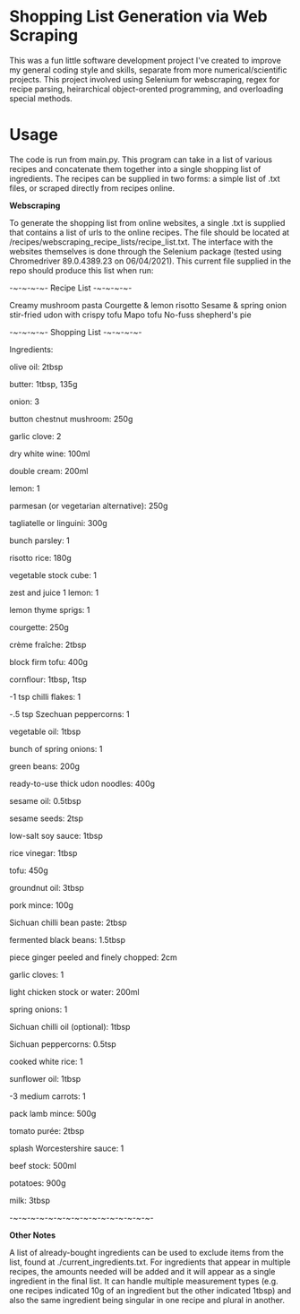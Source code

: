 # Shopping List Generation via Web Scraping

This was a fun little software development project I've created to improve my general coding style and skills, separate from more numerical/scientific projects. This project involved using Selenium for webscraping, regex for recipe parsing, heirarchical object-orented programming, and overloading special methods.

# Usage

The code is run from main.py. This program can take in a list of various recipes and concatenate them together into a single shopping list of ingredients. The recipes can be supplied in two forms: a simple list of .txt files, or scraped directly from recipes online.

**Webscraping**

To generate the shopping list from online websites, a single .txt is supplied that contains a list of urls to the online recipes. The file should be located at /recipes/webscraping_recipe_lists/recipe_list.txt. The interface with the websites themselves is done through the Selenium package (tested using Chromedriver 89.0.4389.23 on 06/04/2021). This current file supplied in the repo should produce this list when run:

-~-~-~-~- Recipe List -~-~-~-~-

Creamy mushroom pasta
Courgette & lemon risotto
Sesame & spring onion stir-fried udon with crispy tofu
Mapo tofu
No-fuss shepherd's pie

-~-~-~-~- Shopping List -~-~-~-~-

Ingredients:

olive oil: 2tbsp

butter: 1tbsp, 135g

onion: 3

button chestnut mushroom: 250g

garlic clove: 2

dry white wine: 100ml

double cream: 200ml

lemon: 1

parmesan (or vegetarian alternative): 250g

tagliatelle or linguini: 300g

bunch parsley: 1

risotto rice: 180g

vegetable stock cube: 1

zest and juice 1 lemon: 1

lemon thyme sprigs: 1

courgette: 250g

crème fraîche: 2tbsp

block firm tofu: 400g

cornflour: 1tbsp, 1tsp

-1 tsp chilli flakes: 1

-.5 tsp Szechuan peppercorns: 1

vegetable oil: 1tbsp

bunch of spring onions: 1

green beans: 200g

ready-to-use thick udon noodles: 400g

sesame oil: 0.5tbsp

sesame seeds: 2tsp

low-salt soy sauce: 1tbsp

rice vinegar: 1tbsp

tofu: 450g

groundnut oil: 3tbsp

pork mince: 100g

Sichuan chilli bean paste: 2tbsp

fermented black beans: 1.5tbsp

piece ginger peeled and finely chopped: 2cm

garlic cloves: 1

light chicken stock or water: 200ml

spring onions: 1

Sichuan chilli oil (optional): 1tbsp

Sichuan peppercorns: 0.5tsp

cooked white rice: 1

sunflower oil: 1tbsp

-3 medium carrots: 1

pack lamb mince: 500g

tomato purée: 2tbsp

splash Worcestershire sauce: 1

beef stock: 500ml

potatoes: 900g

milk: 3tbsp

-~-~-~-~-~-~-~-~-~-~-~-~-~-~-~-~-

**Other Notes**

A list of already-bought ingredients can be used to exclude items from the list, found at ./current_ingredients.txt. For ingredients that appear in multiple recipes, the amounts needed will be added and it will appear as a single ingredient in the final list. It can handle multiple measurement types (e.g. one recipes indicated 10g of an ingredient but the other indicated 1tbsp) and also the same ingredient being singular in one recipe and plural in another. 
